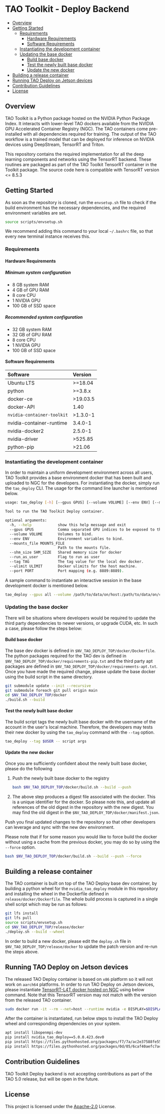 # TAO Toolkit - Deploy Backend

<!-- vscode-markdown-toc -->
* [Overview](#Overview)
* [Getting Started](#GettingStarted)
	* [Requirements](#Requirements)
		* [Hardware Requirements](#HardwareRequirements)
		* [Software Requirements](#SoftwareRequirements)
	* [Instantiating the development container](#Instantiatingthedevelopmentcontainer)
	* [Updating the base docker](#Updatingthebasedocker)
		* [Build base docker](#Buildbasedocker)
		* [Test the newly built base docker](#Testthenewlybuiltbasedocker)
		* [Update the new docker](#Updatethenewdocker)
* [Building a release container](#Buildingareleasecontainer)
* [Running TAO Deploy on Jetson devices](#JetsonDevices)
* [Contribution Guidelines](#ContributionGuidelines)
* [License](#License)

<!-- vscode-markdown-toc-config
	numbering=false
	autoSave=true
	/vscode-markdown-toc-config -->
<!-- /vscode-markdown-toc -->

## <a name='Overview'></a>Overview

TAO Toolkit is a Python package hosted on the NVIDIA Python Package Index. It interacts with lower-level TAO dockers available from the NVIDIA GPU Accelerated Container Registry (NGC). The TAO containers come pre-installed with all dependencies required for training. The output of the TAO workflow is a trained model that can be deployed for inference on NVIDIA devices using DeepStream, TensorRT and Triton.

This repository contains the required implementation for all the deep learning components and networks using the TensorRT backend. These routines are packaged as part of the TAO Toolkit TensorRT container in the Toolkit package. The source code here is compatible with TensorRT version <= 8.5.3

## <a name='GettingStarted'></a>Getting Started

As soon as the repository is cloned, run the `envsetup.sh` file to check
if the build environment has the necessary dependencies, and the required
environment variables are set.

```sh
source scripts/envsetup.sh
```

We recommend adding this command to your local `~/.bashrc` file, so that every new terminal instance receives this.

### <a name='Requirements'></a>Requirements

#### <a name='HardwareRequirements'></a>Hardware Requirements

##### Minimum system configuration

* 8 GB system RAM
* 4 GB of GPU RAM
* 8 core CPU
* 1 NVIDIA GPU
* 100 GB of SSD space

##### Recommended system configuration

* 32 GB system RAM
* 32 GB of GPU RAM
* 8 core CPU
* 1 NVIDIA GPU
* 100 GB of SSD space

#### <a name='SoftwareRequirements'></a>Software Requirements

| **Software**                     | **Version** |
| :--- | :--- |
| Ubuntu LTS                       | >=18.04     |
| python                           | >=3.8.x     |
| docker-ce                        | >19.03.5    |
| docker-API                       | 1.40        |
| `nvidia-container-toolkit`       | >1.3.0-1    |
| nvidia-container-runtime         | 3.4.0-1     |
| nvidia-docker2                   | 2.5.0-1     |
| nvidia-driver                    | >525.85     |
| python-pip                       | >21.06      |

### <a name='Instantiatingthedevelopmentcontainer'></a>Instantiating the development container

In order to maintain a uniform development environment across all users, TAO Toolkit provides a base environment docker that has been built and uploaded to NGC for the developers. For instantiating the docker, simply run the `tao_deploy` CLI. The usage for the command line launcher is mentioned below.

```sh
usage: tao_deploy [-h] [--gpus GPUS] [--volume VOLUME] [--env ENV] [--mounts_file MOUNTS_FILE] [--shm_size SHM_SIZE] [--run_as_user] [--tag TAG] [--ulimit ULIMIT] [--port PORT]

Tool to run the TAO Toolkit Deploy container.

optional arguments:
  -h, --help            show this help message and exit
  --gpus GPUS           Comma separated GPU indices to be exposed to the docker.
  --volume VOLUME       Volumes to bind.
  --env ENV             Environment variables to bind.
  --mounts_file MOUNTS_FILE
                        Path to the mounts file.
  --shm_size SHM_SIZE   Shared memory size for docker
  --run_as_user         Flag to run as user
  --tag TAG             The tag value for the local dev docker.
  --ulimit ULIMIT       Docker ulimits for the host machine.
  --port PORT           Port mapping (e.g. 8889:8889).

```

A sample command to instantiate an interactive session in the base development docker is mentioned below.

```sh
tao_deploy --gpus all --volume /path/to/data/on/host:/path/to/data/on/container --volume /path/to/results/on/host:/path/to/results/in/container
```

### <a name='Updatingthebasedocker'></a>Updating the base docker

There will be situations where developers would be required to update the third party dependencies to newer versions, or upgrade CUDA, etc. In such a case, please follow the steps below:

#### <a name='Buildbasedocker'></a>Build base docker

The base dev docker is defined in `$NV_TAO_DEPLOY_TOP/docker/Dockerfile`. The python packages required for the TAO dev is defined in `$NV_TAO_DEPLOY_TOP/docker/requirements-pip.txt` and the third party apt packages are defined in `$NV_TAO_DEPLOY_TOP/docker/requirements-apt.txt`. Once you have made the required change, please update the base docker using the build script in the same directory.

```sh
git submodule update --init --recursive
git submodule foreach git pull origin main
cd $NV_TAO_DEPLOY_TOP/docker
./build.sh --build
```

#### <a name='Testthenewlybuiltbasedocker'></a>Test the newly built base docker

The build script tags the newly built base docker with the username of the account in the user's local machine. Therefore, the developers may tests their new docker by using the `tao_deploy` command with the `--tag` option.

```sh
tao_deploy --tag $USER -- script args
```

#### <a name='Updatethenewdocker'></a>Update the new docker

Once you are sufficiently confident about the newly built base docker, please do the following

1. Push the newly built base docker to the registry

    ```sh
    bash $NV_TAO_DEPLOY_TOP/docker/build.sh --build --push
    ```

2. The above step produces a digest file associated with the docker. This is a unique identifier for the docker. So please note this, and update all references of the old digest in the repository with the new digest. You may find the old digest in the `$NV_TAO_DEPLOY_TOP/docker/manifest.json`.

Push you final updated changes to the repository so that other developers can leverage and sync with the new dev environment.

Please note that if for some reason you would like to force build the docker without using a cache from the previous docker, you may do so by using the `--force` option.

```sh
bash $NV_TAO_DEPLOY_TOP/docker/build.sh --build --push --force
```

## <a name='Buildingareleasecontainer'></a>Building a release container

The TAO container is built on top of the TAO Deploy base dev container, by building a python wheel for the `nvidia_tao_deploy` module in this repository and installing the wheel in the Dockerfile defined in `release/docker/Dockerfile`. The whole build process is captured in a single shell script which may be run as follows:

```sh
git lfs install
git lfs pull
source scripts/envsetup.sh
cd $NV_TAO_DEPLOY_TOP/release/docker
./deploy.sh --build --wheel
```

In order to build a new docker, please edit the `deploy.sh` file in `$NV_TAO_DEPLOY_TOP/release/docker` to update the patch version and re-run the steps above.

## <a name='JetsonDevices'></a>Running TAO Deploy on Jetson devices

The released TAO Deploy container is based on `x86` platform so it will not work on `aarch64` platforms. In order to run TAO Deploy on Jetson devices, please instantiate [TensorRT-L4T docker hosted on NGC](https://catalog.ngc.nvidia.com/orgs/nvidia/containers/l4t-tensorrt) using below command. Note that this TensorRT version may not match with the version from the released TAO container.

```sh
sudo docker run -it --rm --net=host --runtime nvidia -e DISPLAY=$DISPLAY -v /tmp/.X11-unix/:/tmp/.X11-unix nvcr.io/nvidia/l4t-tensorrt:xx
```

After the container is instantiated, run below steps to install the TAO Deploy wheel and corresponding dependencies on your system.

```sh
apt install libopenmpi-dev
pip install nvidia_tao_deploy==5.0.0.423.dev0
pip install https://files.pythonhosted.org/packages/f7/7a/ac2e37588fe552b49d8807215b7de224eef60a495391fdacc5fa13732d11/nvidia_eff_tao_encryption-0.1.7-cp38-cp38-manylinux_2_17_aarch64.manylinux2014_aarch64.whl
pip install https://files.pythonhosted.org/packages/0d/05/6caf40aefc7ac44708b2dcd5403870181acc1ecdd93fa822370d10cc49f3/nvidia_eff-0.6.2-py38-none-manylinux_2_17_aarch64.manylinux2014_aarch64.whl
```

## <a name='ContributionGuidelines'></a>Contribution Guidelines
TAO Toolkit Deploy backend is not accepting contributions as part of the TAO 5.0 release, but will be open in the future.

## <a name='License'></a>License
This project is licensed under the [Apache-2.0](./LICENSE) License.